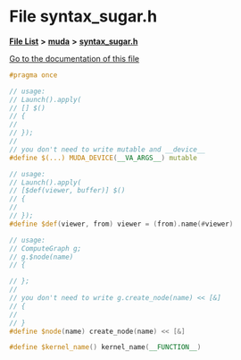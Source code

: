 

# File syntax\_sugar.h

[**File List**](files.md) **>** [**muda**](dir_be047e8c00f93e2e88c2a417393a7f42.md) **>** [**syntax\_sugar.h**](syntax__sugar_8h.md)

[Go to the documentation of this file](syntax__sugar_8h.md)


```C++
#pragma once

// usage:
// Launch().apply(
// [] $()
// {
//
// });
//
// you don't need to write mutable and __device__
#define $(...) MUDA_DEVICE(__VA_ARGS__) mutable

// usage:
// Launch().apply(
// [$def(viewer, buffer)] $()
// {
//
// });
#define $def(viewer, from) viewer = (from).name(#viewer)

// usage:
// ComputeGraph g;
// g.$node(name)
// {

// };
//
// you don't need to write g.create_node(name) << [&]
// {
//
// }
#define $node(name) create_node(name) << [&]

#define $kernel_name() kernel_name(__FUNCTION__)
```


